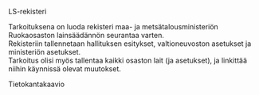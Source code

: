 LS-rekisteri  
  
Tarkoituksena on luoda rekisteri maa- ja metsätalousministeriön Ruokaosaston lainsäädännön seurantaa varten.  
Rekisteriin tallennetaan hallituksen esitykset, valtioneuvoston asetukset ja ministeriön asetukset.  
Tarkoitus olisi myös tallentaa kaikki osaston lait (ja asetukset), ja linkittää niihin käynnissä olevat muutokset.  
  
Tietokantakaavio  

[Tietokantakaavio]:(https://github.com/Themis1/LS-rekisteri/blob/master/LS-rekisteri_kaavio.png)
